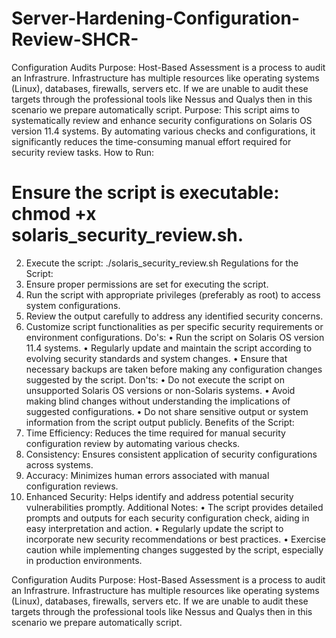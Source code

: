 # Server-Hardening-Configuration-Review-SHCR-
Configuration Audits Purpose: Host-Based Assessment is a process to audit an Infrastrure. Infrastructure has multiple resources like operating systems (Linux), databases, firewalls, servers etc. If we are unable to audit these targets through the professional tools like Nessus and Qualys then in this scenario we prepare automatically script.
Purpose:
This script aims to systematically review and enhance security configurations on Solaris OS version 11.4 systems. By automating various checks and configurations, it significantly reduces the time-consuming manual effort required for security review tasks.
How to Run:
#	Ensure the script is executable: chmod +x solaris_security_review.sh.
2.	Execute the script: ./solaris_security_review.sh
Regulations for the Script:
1.	Ensure proper permissions are set for executing the script.
2.	Run the script with appropriate privileges (preferably as root) to access system configurations.
3.	Review the output carefully to address any identified security concerns.
4.	Customize script functionalities as per specific security requirements or environment configurations.
Do's:
•	Run the script on Solaris OS version 11.4 systems.
•	Regularly update and maintain the script according to evolving security standards and system changes.
•	Ensure that necessary backups are taken before making any configuration changes suggested by the script.
Don'ts:
•	Do not execute the script on unsupported Solaris OS versions or non-Solaris systems.
•	Avoid making blind changes without understanding the implications of suggested configurations.
•	Do not share sensitive output or system information from the script output publicly.
Benefits of the Script:
1.	Time Efficiency: Reduces the time required for manual security configuration review by automating various checks.
2.	Consistency: Ensures consistent application of security configurations across systems.
3.	Accuracy: Minimizes human errors associated with manual configuration reviews.
4.	Enhanced Security: Helps identify and address potential security vulnerabilities promptly.
Additional Notes:
•	The script provides detailed prompts and outputs for each security configuration check, aiding in easy interpretation and action.
•	Regularly update the script to incorporate new security recommendations or best practices.
•	Exercise caution while implementing changes suggested by the script, especially in production environments. 



Configuration Audits Purpose: Host-Based Assessment is a process to audit an Infrastrure. Infrastructure has multiple resources like operating systems (Linux), databases, firewalls, servers etc. If we are unable to audit these targets through the professional tools like Nessus and Qualys then in this scenario we prepare automatically script.
